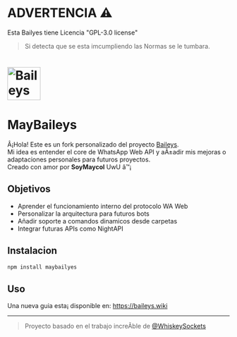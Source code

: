 # ADVERTENCIA ⚠️

Esta Bailyes tiene Licencia "GPL-3.0 license"
> Si detecta que se esta imcumpliendo las Normas se le tumbara.


<h1><img alt="Baileys logo" src="https://files.catbox.moe/k7x02e.png" height="75"/></h1>

# MayBaileys

Â¡Hola! Este es un fork personalizado del proyecto [Baileys](https://github.com/WhiskeySockets/Baileys).  
Mi idea es entender el core de WhatsApp Web API y aÃ±adir mis mejoras o adaptaciones personales para futuros proyectos.  
Creado con amor por **SoyMaycol** UwU â™¡

## Objetivos

- Aprender el funcionamiento interno del protocolo WA Web
- Personalizar la arquitectura para futuros bots
- Añadir soporte a comandos dinamicos desde carpetas
- Integrar futuras APIs como NightAPI

## Instalacion

```bash
npm install maybailyes
```

## Uso
Una nueva guia esta¡ disponible en: https://baileys.wiki

---

> Proyecto basado en el trabajo increÃ­ble de [@WhiskeySockets](https://github.com/WhiskeySockets/Baileys)
